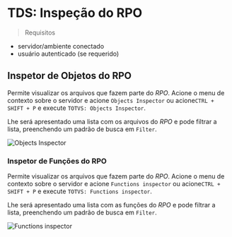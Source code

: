 # TDS: Inspeção do RPO

> Requisitos

- servidor/ambiente conectado
- usuário autenticado (se requerido)

## Inspetor de Objetos do RPO

Permite visualizar os arquivos que fazem parte do _RPO_. Acione o menu de contexto sobre o servidor e acione `Objects Inspector` ou acione`CTRL + SHIFT + P` e execute `TOTVS: Objects Inspector`.

Lhe será apresentado uma lista com os arquivos do _RPO_ e pode filtrar a lista, preenchendo um padrão de busca em `Filter`.

![Objects Inspector](./gifs/InspectObject.gif)

### Inspetor de Funções do RPO

Permite visualizar os arquivos que fazem parte do _RPO_. Acione o menu de contexto sobre o servidor e acione `Functions inspector` ou acione`CTRL + SHIFT + P` e execute `TOTVS: Functions inspector`.

Lhe será apresentado uma lista com as funções do _RPO_ e pode filtrar a lista, preenchendo um padrão de busca em `Filter`.

![Functions inspector](./gifs/InspectFunction.gif)
